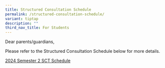 ```yaml
---
title: Structured Consultation Schedule
permalink: /structured-consultation-schedule/
variant: tiptap
description: ""
third_nav_title: For Students
---
```

<p>Dear parents/guardians,</p>
<p>Please refer to the Structured Consultation Schedule below for more details.</p>
<p><a href="/files/2024_Semester_2_SCT_Schedule_docx.pdf" rel="noopener noreferrer nofollow" target="_blank">2024 Semester 2 SCT Schedule</a>
</p>